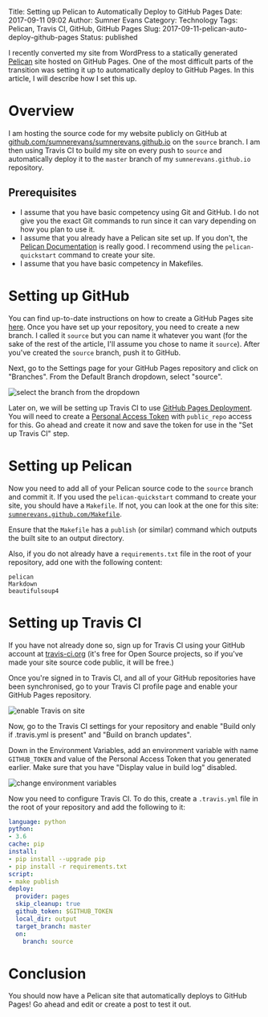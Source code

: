 Title: Setting up Pelican to Automatically Deploy to GitHub Pages
Date: 2017-09-11 09:02
Author: Sumner Evans
Category: Technology
Tags: Pelican, Travis CI, GitHub, GitHub Pages
Slug: 2017-09-11-pelican-auto-deploy-github-pages
Status: published

I recently converted my site from WordPress to a statically generated
[Pelican](https://blog.getpelican.com/) site hosted on GitHub Pages. One of the
most difficult parts of the transition was setting it up to automatically deploy
to GitHub Pages. In this article, I will describe how I set this up.

# Overview
I am hosting the source code for my website publicly on GitHub at
[github.com/sumnerevans/sumnerevans.github.io](https://github.com/sumnerevans/sumnerevans.github.io)
on the `source` branch. I am then using Travis CI to build my site on every push
to `source` and automatically deploy it to the `master` branch of my
`sumnerevans.github.io` repository.

## Prerequisites
- I assume that you have basic competency using Git and GitHub. I do not give
  you the exact Git commands to run since it can vary depending on how you plan
  to use it.
- I assume that you already have a Pelican site set up.  If you don't, the
  [Pelican Documentation](http://docs.getpelican.com/en/stable/quickstart.html)
  is really good. I recommend using the `pelican-quickstart` command to create
  your site.
- I assume that you have basic competency in Makefiles.

# Setting up GitHub
You can find up-to-date instructions on how to create a GitHub Pages site
[here](https://pages.github.com/). Once you have set up your repository, you
need to create a new branch. I called it `source` but you can name it whatever
you want (for the sake of the rest of the article, I'll assume you chose to name
it `source`). After you've created the `source` branch, push it to GitHub.

Next, go to the Settings page for your GitHub Pages repository and click on
"Branches". From the Default Branch dropdown, select "source".

![select the branch from the dropdown](images/technology/gh-pages-default-branch.png)

Later on, we will be setting up Travis CI to use [GitHub Pages
Deployment](https://docs.travis-ci.com/user/deployment/pages/). You will need to
create a [Personal Access
Token](https://help.github.com/articles/creating-a-personal-access-token-for-the-command-line/)
with `public_repo` access for this. Go ahead and create it now and save the
token for use in the "Set up Travis CI" step.

# Setting up Pelican
Now you need to add all of your Pelican source code to the `source` branch and
commit it. If you used the `pelican-quickstart` command to create your site, you
should have a `Makefile`. If not, you can look at the one for this site:
[`sumnerevans.github.com/Makefile`](https://github.com/sumnerevans/sumnerevans.github.io/blob/source/Makefile).

Ensure that the `Makefile` has a `publish` (or similar) command which outputs
the built site to an output directory.

Also, if you do not already have a `requirements.txt` file in the root of your
repository, add one with the following content:

    pelican
    Markdown
    beautifulsoup4

# Setting up Travis CI
If you have not already done so, sign up for Travis CI using your GitHub account
at [travis-ci.org](https://travis-ci.org/) (it's free for Open Source projects,
so if you've made your site source code public, it will be free.)

Once you're signed in to Travis CI, and all of your GitHub repositories have
been synchronised, go to your Travis CI profile page and enable your GitHub
Pages repository.

![enable Travis on site](images/technology/travis-site-enable.png)

Now, go to the Travis CI settings for your repository and enable "Build only
if .travis.yml is present" and "Build on branch updates".

Down in the Environment Variables, add an environment variable with name
`GITHUB_TOKEN` and value of the Personal Access Token that you generated
earlier. Make sure that you have "Display value in build log" disabled.

![change environment variables](images/technology/travis-env-var.png)

Now you need to configure Travis CI. To do this, create a `.travis.yml` file in
the root of your repository and add the following to it:

```yaml
language: python
python:
- 3.6
cache: pip
install:
- pip install --upgrade pip
- pip install -r requirements.txt
script:
- make publish
deploy:
  provider: pages
  skip_cleanup: true
  github_token: $GITHUB_TOKEN
  local_dir: output
  target_branch: master
  on:
    branch: source
```

# Conclusion
You should now have a Pelican site that automatically deploys to GitHub Pages!
Go ahead and edit or create a post to test it out.
